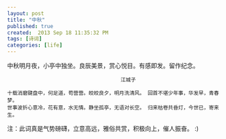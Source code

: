 ```yaml
---
layout: post
title: "中秋"
published: true
created:  2013 Sep 18 11:35:32 PM
tags: [诗词]
categories: [life]
---
```


中秋明月夜，小亭中独坐。良辰美景，赏心悦目。有感即发。留作纪念。

                                         江城子

    十载消磨键盘中，何足道，苟营营。皎皎良夕，明月洗清风。 回首不堪少年事，华发早，青春梦。
    世事波折心意冷，花有意，水无情。静坐孤亭，无语对长空。 归来枯卷共昏灯，今世已，寄来生。


注：此词真是气势磅礴，立意高远，雅俗共赏，积极向上，催人振奋。 :)
